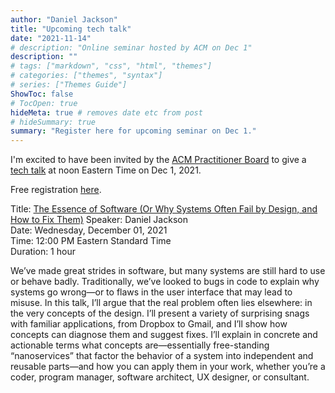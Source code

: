 ```yaml
---
author: "Daniel Jackson"
title: "Upcoming tech talk"
date: "2021-11-14"
# description: "Online seminar hosted by ACM on Dec 1"
description: ""
# tags: ["markdown", "css", "html", "themes"]
# categories: ["themes", "syntax"]
# series: ["Themes Guide"]
ShowToc: false
# TocOpen: true
hideMeta: true # removes date etc from post
# hideSummary: true
summary: "Register here for upcoming seminar on Dec 1."
---
```


I'm excited to have been invited by the [ACM Practitioner Board](https://learning.acm.org/practitioner-board)
to give a [tech talk](https://learning.acm.org/techtalks) at noon Eastern Time on Dec 1, 2021.

Free registration [here](https://event.on24.com/wcc/r/3519662/D728F9A15A3FAA94F89EA92B0E736F44#).

Title: [The Essence of Software (Or Why Systems Often Fail by Design, and How to Fix Them)](https://event.on24.com/wcc/r/3519662/D728F9A15A3FAA94F89EA92B0E736F44#)
Speaker: Daniel Jackson  
Date: Wednesday, December 01, 2021  
Time: 12:00 PM Eastern Standard Time  
Duration: 1 hour

We’ve made great strides in software, but many systems are still hard to use or behave badly. Traditionally, we’ve looked to bugs in code to explain why systems go wrong—or to flaws in the user interface that may lead to misuse. In this talk, I’ll argue that the real problem often lies elsewhere: in the very concepts of the design. I’ll present a variety of surprising snags with familiar applications, from Dropbox to Gmail, and I’ll show how concepts can diagnose them and suggest fixes.  I’ll explain in concrete and actionable terms what concepts are—essentially free-standing “nanoservices” that factor the behavior of a system into independent and reusable parts—and how you can apply them in your work, whether you’re a coder, program manager, software architect, UX designer, or consultant.